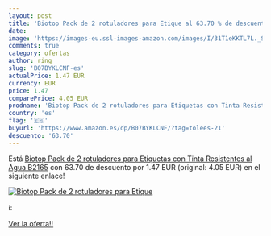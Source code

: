 ```yaml
---
layout: post
title: 'Biotop Pack de 2 rotuladores para Etique al 63.70 % de descuento'
date: 
image: 'https://images-eu.ssl-images-amazon.com/images/I/31T1eKKTL7L._SL200_.jpg'
comments: true
category: ofertas
author: ring
slug: 'B07BYKLCNF-es'
actualPrice: 1.47 EUR
currency: EUR
price: 1.47
comparePrice: 4.05 EUR
prodname: 'Biotop Pack de 2 rotuladores para Etiquetas con Tinta Resistentes al Agua B2165'
country: 'es'
flag: '🇪🇸'
buyurl: 'https://www.amazon.es/dp/B07BYKLCNF/?tag=tolees-21'
descuento: '63.70'
---
```


Está [Biotop Pack de 2 rotuladores para Etiquetas con Tinta Resistentes al Agua B2165](https://www.amazon.es/dp/B07BYKLCNF/?tag=tolees-21) con 63.70 de descuento por 1.47 EUR (original: 4.05 EUR) en el siguiente enlace!

[![Biotop Pack de 2 rotuladores para Etique](https://images-eu.ssl-images-amazon.com/images/I/31T1eKKTL7L._SL200_.jpg)](https://www.amazon.es/dp/B07BYKLCNF/?tag=tolees-21)

ℹ️:


[Ver la oferta!!](https://www.amazon.es/dp/B07BYKLCNF/?tag=tolees-21)
